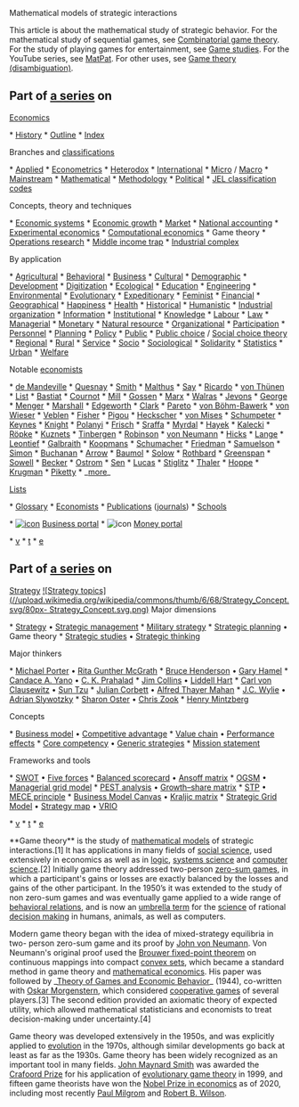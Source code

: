 Mathematical models of strategic interactions

This article is about the mathematical study of strategic behavior. For the
mathematical study of sequential games, see [Combinatorial game
theory](/wiki/Combinatorial\_game\_theory "Combinatorial game theory"). For the
study of playing games for entertainment, see [Game
studies](/wiki/Game\_studies "Game studies"). For the YouTube series, see
[MatPat](/wiki/MatPat "MatPat"). For other uses, see [Game theory
(disambiguation)](/wiki/Game\_theory\_\(disambiguation\) "Game theory
\(disambiguation\)").

Part of [a series](/wiki/Category:Economics "Category:Economics") on 
--- 
[Economics](/wiki/Economics "Economics") 
 
 \* [History](/wiki/History\_of\_economic\_thought "History of economic thought")
 \* [Outline](/wiki/Outline\_of\_economics "Outline of economics")
 \* [Index](/wiki/Index\_of\_economics\_articles "Index of economics articles")

 
Branches and [classifications](/wiki/JEL\_classification\_codes "JEL
classification codes")

 \* [Applied](/wiki/Applied\_economics "Applied economics")
 \* [Econometrics](/wiki/Econometrics "Econometrics")
 \* [Heterodox](/wiki/Heterodox\_economics "Heterodox economics")
 \* [International](/wiki/International\_economics "International economics")
 \* [Micro](/wiki/Microeconomics "Microeconomics") / [Macro](/wiki/Macroeconomics "Macroeconomics")
 \* [Mainstream](/wiki/Mainstream\_economics "Mainstream economics")
 \* [Mathematical](/wiki/Mathematical\_economics "Mathematical economics")
 \* [Methodology](/wiki/Economic\_methodology "Economic methodology")
 \* [Political](/wiki/Political\_economy "Political economy")
 \* [JEL classification codes](/wiki/JEL\_classification\_codes "JEL classification codes")

 
Concepts, theory and techniques

 \* [Economic systems](/wiki/Economic\_system "Economic system")
 \* [Economic growth](/wiki/Economic\_growth "Economic growth")
 \* [Market](/wiki/Market\_\(economics\) "Market \(economics\)")
 \* [National accounting](/wiki/National\_accounts "National accounts")
 \* [Experimental economics](/wiki/Experimental\_economics "Experimental economics")
 \* [Computational economics](/wiki/Computational\_economics "Computational economics")
 \* Game theory
 \* [Operations research](/wiki/Operations\_research "Operations research")
 \* [Middle income trap](/wiki/Middle\_income\_trap "Middle income trap")
 \* [Industrial complex](/wiki/Industrial\_complex "Industrial complex")

 
By application

 \* [Agricultural](/wiki/Agricultural\_economics "Agricultural economics")
 \* [Behavioral](/wiki/Behavioral\_economics "Behavioral economics")
 \* [Business](/wiki/Business\_economics "Business economics")
 \* [Cultural](/wiki/Cultural\_economics "Cultural economics")
 \* [Demographic](/wiki/Demographic\_economics "Demographic economics")
 \* [Development](/wiki/Development\_economics "Development economics")
 \* [Digitization](/wiki/Economics\_of\_digitization "Economics of digitization")
 \* [Ecological](/wiki/Ecological\_economics "Ecological economics")
 \* [Education](/wiki/Education\_economics "Education economics")
 \* [Engineering](/wiki/Engineering\_economics "Engineering economics")
 \* [Environmental](/wiki/Environmental\_economics "Environmental economics")
 \* [Evolutionary](/wiki/Evolutionary\_economics "Evolutionary economics")
 \* [Expeditionary](/wiki/Expeditionary\_economics "Expeditionary economics")
 \* [Feminist](/wiki/Feminist\_economics "Feminist economics")
 \* [Financial](/wiki/Financial\_economics "Financial economics")
 \* [Geographical](/wiki/Economic\_geography "Economic geography")
 \* [Happiness](/wiki/Happiness\_economics "Happiness economics")
 \* [Health](/wiki/Health\_economics "Health economics")
 \* [Historical](/wiki/Economic\_history "Economic history")
 \* [Humanistic](/wiki/Humanistic\_economics "Humanistic economics")
 \* [Industrial organization](/wiki/Industrial\_organization "Industrial organization")
 \* [Information](/wiki/Information\_economics "Information economics")
 \* [Institutional](/wiki/Institutional\_economics "Institutional economics")
 \* [Knowledge](/wiki/Knowledge\_economy "Knowledge economy")
 \* [Labour](/wiki/Labour\_economics "Labour economics")
 \* [Law](/wiki/Law\_and\_economics "Law and economics")
 \* [Managerial](/wiki/Managerial\_economics "Managerial economics")
 \* [Monetary](/wiki/Monetary\_economics "Monetary economics")
 \* [Natural resource](/wiki/Natural\_resource\_economics "Natural resource economics")
 \* [Organizational](/wiki/Organizational\_economics "Organizational economics")
 \* [Participation](/wiki/Economics\_of\_participation "Economics of participation")
 \* [Personnel](/wiki/Personnel\_economics "Personnel economics")
 \* [Planning](/wiki/Economic\_planning "Economic planning")
 \* [Policy](/wiki/Economic\_policy "Economic policy")
 \* [Public](/wiki/Public\_economics "Public economics")
 \* [Public choice](/wiki/Public\_choice "Public choice") / [Social choice theory](/wiki/Social\_choice\_theory "Social choice theory")
 \* [Regional](/wiki/Regional\_economics "Regional economics")
 \* [Rural](/wiki/Rural\_economics "Rural economics")
 \* [Service](/wiki/Service\_economy "Service economy")
 \* [Socio](/wiki/Socioeconomics "Socioeconomics")
 \* [Sociological](/wiki/Economic\_sociology "Economic sociology")
 \* [Solidarity](/wiki/Solidarity\_economy "Solidarity economy")
 \* [Statistics](/wiki/Economic\_statistics "Economic statistics")
 \* [Urban](/wiki/Urban\_economics "Urban economics")
 \* [Welfare](/wiki/Welfare\_economics "Welfare economics")

 
Notable [economists](/wiki/Economist "Economist")

 \* [de Mandeville](/wiki/Bernard\_de\_Mandeville "Bernard de Mandeville")
 \* [Quesnay](/wiki/Fran%C3%A7ois\_Quesnay "François Quesnay")
 \* [Smith](/wiki/Adam\_Smith "Adam Smith")
 \* [Malthus](/wiki/Thomas\_Robert\_Malthus "Thomas Robert Malthus")
 \* [Say](/wiki/Jean-Baptiste\_Say "Jean-Baptiste Say")
 \* [Ricardo](/wiki/David\_Ricardo "David Ricardo")
 \* [von Thünen](/wiki/Johann\_Heinrich\_von\_Th%C3%BCnen "Johann Heinrich von Thünen")
 \* [List](/wiki/Friedrich\_List "Friedrich List")
 \* [Bastiat](/wiki/Fr%C3%A9d%C3%A9ric\_Bastiat "Frédéric Bastiat")
 \* [Cournot](/wiki/Antoine\_Augustin\_Cournot "Antoine Augustin Cournot")
 \* [Mill](/wiki/John\_Stuart\_Mill "John Stuart Mill")
 \* [Gossen](/wiki/Hermann\_Heinrich\_Gossen "Hermann Heinrich Gossen")
 \* [Marx](/wiki/Karl\_Marx "Karl Marx")
 \* [Walras](/wiki/L%C3%A9on\_Walras "Léon Walras")
 \* [Jevons](/wiki/William\_Stanley\_Jevons "William Stanley Jevons")
 \* [George](/wiki/Henry\_George "Henry George")
 \* [Menger](/wiki/Carl\_Menger "Carl Menger")
 \* [Marshall](/wiki/Alfred\_Marshall "Alfred Marshall")
 \* [Edgeworth](/wiki/Francis\_Ysidro\_Edgeworth "Francis Ysidro Edgeworth")
 \* [Clark](/wiki/John\_Bates\_Clark "John Bates Clark")
 \* [Pareto](/wiki/Vilfredo\_Pareto "Vilfredo Pareto")
 \* [von Böhm-Bawerk](/wiki/Eugen\_von\_B%C3%B6hm-Bawerk "Eugen von Böhm-Bawerk")
 \* [von Wieser](/wiki/Friedrich\_von\_Wieser "Friedrich von Wieser")
 \* [Veblen](/wiki/Thorstein\_Veblen "Thorstein Veblen")
 \* [Fisher](/wiki/Irving\_Fisher "Irving Fisher")
 \* [Pigou](/wiki/Arthur\_Cecil\_Pigou "Arthur Cecil Pigou")
 \* [Heckscher](/wiki/Eli\_Heckscher "Eli Heckscher")
 \* [von Mises](/wiki/Ludwig\_von\_Mises "Ludwig von Mises")
 \* [Schumpeter](/wiki/Joseph\_Schumpeter "Joseph Schumpeter")
 \* [Keynes](/wiki/John\_Maynard\_Keynes "John Maynard Keynes")
 \* [Knight](/wiki/Frank\_Knight "Frank Knight")
 \* [Polanyi](/wiki/Karl\_Polanyi "Karl Polanyi")
 \* [Frisch](/wiki/Ragnar\_Frisch "Ragnar Frisch")
 \* [Sraffa](/wiki/Piero\_Sraffa "Piero Sraffa")
 \* [Myrdal](/wiki/Gunnar\_Myrdal "Gunnar Myrdal")
 \* [Hayek](/wiki/Friedrich\_Hayek "Friedrich Hayek")
 \* [Kalecki](/wiki/Micha%C5%82\_Kalecki "Michał Kalecki")
 \* [Röpke](/wiki/Wilhelm\_R%C3%B6pke "Wilhelm Röpke")
 \* [Kuznets](/wiki/Simon\_Kuznets "Simon Kuznets")
 \* [Tinbergen](/wiki/Jan\_Tinbergen "Jan Tinbergen")
 \* [Robinson](/wiki/Joan\_Robinson "Joan Robinson")
 \* [von Neumann](/wiki/John\_von\_Neumann "John von Neumann")
 \* [Hicks](/wiki/John\_Hicks "John Hicks")
 \* [Lange](/wiki/Oskar\_R.\_Lange "Oskar R. Lange")
 \* [Leontief](/wiki/Wassily\_Leontief "Wassily Leontief")
 \* [Galbraith](/wiki/John\_Kenneth\_Galbraith "John Kenneth Galbraith")
 \* [Koopmans](/wiki/Tjalling\_Koopmans "Tjalling Koopmans")
 \* [Schumacher](/wiki/E.\_F.\_Schumacher "E. F. Schumacher")
 \* [Friedman](/wiki/Milton\_Friedman "Milton Friedman")
 \* [Samuelson](/wiki/Paul\_Samuelson "Paul Samuelson")
 \* [Simon](/wiki/Herbert\_A.\_Simon "Herbert A. Simon")
 \* [Buchanan](/wiki/James\_M.\_Buchanan "James M. Buchanan")
 \* [Arrow](/wiki/Kenneth\_Arrow "Kenneth Arrow")
 \* [Baumol](/wiki/William\_Baumol "William Baumol")
 \* [Solow](/wiki/Robert\_Solow "Robert Solow")
 \* [Rothbard](/wiki/Murray\_Rothbard "Murray Rothbard")
 \* [Greenspan](/wiki/Alan\_Greenspan "Alan Greenspan")
 \* [Sowell](/wiki/Thomas\_Sowell "Thomas Sowell")
 \* [Becker](/wiki/Gary\_Becker "Gary Becker")
 \* [Ostrom](/wiki/Elinor\_Ostrom "Elinor Ostrom")
 \* [Sen](/wiki/Amartya\_Sen "Amartya Sen")
 \* [Lucas](/wiki/Robert\_Lucas\_Jr. "Robert Lucas Jr.")
 \* [Stiglitz](/wiki/Joseph\_Stiglitz "Joseph Stiglitz")
 \* [Thaler](/wiki/Richard\_Thaler "Richard Thaler")
 \* [Hoppe](/wiki/Hans-Hermann\_Hoppe "Hans-Hermann Hoppe")
 \* [Krugman](/wiki/Paul\_Krugman "Paul Krugman")
 \* [Piketty](/wiki/Thomas\_Piketty "Thomas Piketty")
 \* \_[more](/wiki/Category:Economists "Category:Economists")\_

 
[Lists](/wiki/Category:Economics\_lists "Category:Economics lists")

 \* [Glossary](/wiki/Glossary\_of\_economics "Glossary of economics")
 \* [Economists](/wiki/List\_of\_economists "List of economists")
 \* [Publications](/wiki/List\_of\_important\_publications\_in\_economics "List of important publications in economics") ([journals](/wiki/List\_of\_economics\_journals "List of economics journals"))
 \* [Schools](/wiki/Schools\_of\_economic\_thought "Schools of economic thought")

 
 
 \* [![icon](//upload.wikimedia.org/wikipedia/commons/thumb/f/f3/Emblem-money.svg/16px-Emblem-money.svg.png)](/wiki/File:Emblem-money.svg) [Business portal](/wiki/Portal:Business "Portal:Business")
 \* ![icon](//upload.wikimedia.org/wikipedia/commons/thumb/5/55/Bills\_and\_coins.svg/16px-Bills\_and\_coins.svg.png) [Money portal](/wiki/Portal:Money "Portal:Money")

 
 
 \* [v](/wiki/Template:Economics\_sidebar "Template:Economics sidebar")
 \* [t](/wiki/Template\_talk:Economics\_sidebar "Template talk:Economics sidebar")
 \* [e](/wiki/Special:EditPage/Template:Economics\_sidebar "Special:EditPage/Template:Economics sidebar")

 
Part of [a series](/wiki/Category:Strategy "Category:Strategy") on 
--- 
[Strategy](/wiki/Strategy "Strategy") 
[![Strategy
topics](//upload.wikimedia.org/wikipedia/commons/thumb/6/68/Strategy\_Concept.svg/80px-
Strategy\_Concept.svg.png)](/wiki/File:Strategy\_Concept.svg "Strategy topics") 
Major dimensions

 \* [Strategy](/wiki/Strategy "Strategy") • [Strategic management](/wiki/Strategic\_management "Strategic management")
 \* [Military strategy](/wiki/Military\_strategy "Military strategy")
 \* [Strategic planning](/wiki/Strategic\_planning "Strategic planning") • Game theory
 \* [Strategic studies](/wiki/Strategic\_studies "Strategic studies") • [Strategic thinking](/wiki/Strategic\_thinking "Strategic thinking")

 
Major thinkers

 \* [Michael Porter](/wiki/Michael\_Porter "Michael Porter") • [Rita Gunther McGrath](/wiki/Rita\_Gunther\_McGrath "Rita Gunther McGrath")
 \* [Bruce Henderson](/wiki/Bruce\_Henderson "Bruce Henderson") • [Gary Hamel](/wiki/Gary\_Hamel "Gary Hamel")
 \* [Candace A. Yano](/wiki/Candace\_A.\_Yano "Candace A. Yano") • [C. K. Prahalad](/wiki/C.\_K.\_Prahalad "C. K. Prahalad")
 \* [Jim Collins](/wiki/James\_C.\_Collins "James C. Collins") • [Liddell Hart](/wiki/B.\_H.\_Liddell\_Hart "B. H. Liddell Hart")
 \* [Carl von Clausewitz](/wiki/Carl\_von\_Clausewitz "Carl von Clausewitz") • [Sun Tzu](/wiki/Sun\_Tzu "Sun Tzu")
 \* [Julian Corbett](/wiki/Julian\_Corbett "Julian Corbett") • [Alfred Thayer Mahan](/wiki/Alfred\_Thayer\_Mahan "Alfred Thayer Mahan")
 \* [J.C. Wylie](/wiki/J.C.\_Wylie "J.C. Wylie") • [Adrian Slywotzky](/wiki/Adrian\_Slywotzky "Adrian Slywotzky")
 \* [Sharon Oster](/wiki/Sharon\_Oster "Sharon Oster") • [Chris Zook](/wiki/Chris\_Zook "Chris Zook")
 \* [Henry Mintzberg](/wiki/Henry\_Mintzberg "Henry Mintzberg")

 
Concepts

 \* [Business model](/wiki/Business\_model "Business model") • [Competitive advantage](/wiki/Competitive\_advantage "Competitive advantage")
 \* [Value chain](/wiki/Value\_chain "Value chain") • [Performance effects](/wiki/Performance\_effects "Performance effects")
 \* [Core competency](/wiki/Core\_competency "Core competency") • [Generic strategies](/wiki/Porter%27s\_generic\_strategies "Porter's generic strategies")
 \* [Mission statement](/wiki/Mission\_statement "Mission statement")

 
Frameworks and tools

 \* [SWOT](/wiki/SWOT\_analysis "SWOT analysis") • [Five forces](/wiki/Porter%27s\_five\_forces\_analysis "Porter's five forces analysis")
 \* [Balanced scorecard](/wiki/Balanced\_scorecard "Balanced scorecard") • [Ansoff matrix](/wiki/Ansoff\_matrix "Ansoff matrix")
 \* [OGSM](/wiki/OGSM "OGSM") • [Managerial grid model](/wiki/Managerial\_grid\_model "Managerial grid model")
 \* [PEST analysis](/wiki/PEST\_analysis "PEST analysis") • [Growth–share matrix](/wiki/Growth%E2%80%93share\_matrix "Growth–share matrix")
 \* [STP](/wiki/Segmenting-targeting-positioning "Segmenting-targeting-positioning") • [MECE principle](/wiki/MECE\_principle "MECE principle")
 \* [Business Model Canvas](/wiki/Business\_Model\_Canvas "Business Model Canvas") • [Kraljic matrix](/wiki/Kraljic\_matrix "Kraljic matrix")
 \* [Strategic Grid Model](/wiki/Strategic\_Grid\_Model "Strategic Grid Model") • [Strategy map](/wiki/Strategy\_map "Strategy map") • [VRIO](/wiki/VRIO "VRIO")

 
 
 \* [v](/wiki/Template:Strategy "Template:Strategy")
 \* [t](/wiki/Template\_talk:Strategy "Template talk:Strategy")
 \* [e](/wiki/Special:EditPage/Template:Strategy "Special:EditPage/Template:Strategy")

 
 
\*\*Game theory\*\* is the study of [mathematical models](/wiki/Mathematical\_model
"Mathematical model") of strategic interactions.[1] It has applications in
many fields of [social science](/wiki/Social\_science "Social science"), used
extensively in economics as well as in [logic](/wiki/Logic "Logic"), [systems
science](/wiki/Systems\_science "Systems science") and [computer
science](/wiki/Computer\_science "Computer science").[2] Initially game theory
addressed two-person [zero-sum games](/wiki/Zero-sum\_game "Zero-sum game"), in
which a participant's gains or losses are exactly balanced by the losses and
gains of the other participant. In the 1950’s it was extended to the study of
non zero-sum games and was eventually game applied to a wide range of
[behavioral relations](/wiki/Human\_behavior "Human behavior"), and is now an
[umbrella term](/wiki/Umbrella\_term "Umbrella term") for the
[science](/wiki/Science "Science") of rational [decision
making](/wiki/Decision-making "Decision-making") in humans, animals, as well
as computers.

Modern game theory began with the idea of mixed-strategy equilibria in two-
person zero-sum game and its proof by [John von
Neumann](/wiki/John\_von\_Neumann "John von Neumann"). Von Neumann's original
proof used the [Brouwer fixed-point theorem](/wiki/Brouwer\_fixed-point\_theorem
"Brouwer fixed-point theorem") on continuous mappings into compact [convex
sets](/wiki/Convex\_set "Convex set"), which became a standard method in game
theory and [mathematical economics](/wiki/Mathematical\_economics "Mathematical
economics"). His paper was followed by \_[Theory of Games and Economic
Behavior](/wiki/Theory\_of\_Games\_and\_Economic\_Behavior "Theory of Games and
Economic Behavior")\_ (1944), co-written with [Oskar
Morgenstern](/wiki/Oskar\_Morgenstern "Oskar Morgenstern"), which considered
[cooperative games](/wiki/Cooperative\_game\_theory "Cooperative game theory")
of several players.[3] The second edition provided an axiomatic theory of
expected utility, which allowed mathematical statisticians and economists to
treat decision-making under uncertainty.[4]

Game theory was developed extensively in the 1950s, and was explicitly applied
to [evolution](/wiki/Evolution "Evolution") in the 1970s, although similar
developments go back at least as far as the 1930s. Game theory has been widely
recognized as an important tool in many fields. [John Maynard
Smith](/wiki/John\_Maynard\_Smith "John Maynard Smith") was awarded the
[Crafoord Prize](/wiki/Crafoord\_Prize "Crafoord Prize") for his application of
[evolutionary game theory](/wiki/Evolutionary\_game\_theory "Evolutionary game
theory") in 1999, and fifteen game theorists have won the [Nobel Prize in
economics](/wiki/Nobel\_Memorial\_Prize\_in\_Economic\_Sciences "Nobel Memorial
Prize in Economic Sciences") as of 2020, including most recently [Paul
Milgrom](/wiki/Paul\_Milgrom "Paul Milgrom") and [Robert B.
Wilson](/wiki/Robert\_B.\_Wilson "Robert B. Wilson").
